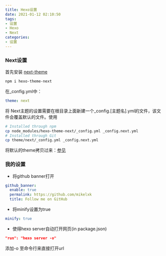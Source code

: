 ```yaml
---
title: Hexo设置
date: 2021-01-12 02:10:50
tags:
- 设置
- Hexo
- Next
categories:
- 设置
---
```

### Next设置
首先安装 [next-theme](https://theme-next.org/)
```bash
npm i hexo-theme-next
```
在_config.yml中：
```yaml
theme: next
```
将
Next主题的设置需要在根目录上面新建一个_config.[主题名].yml的文件，该文件会覆盖默认的文件。使用
``` bash
# Installed through npm
cp node_modules/hexo-theme-next/_config.yml _config.next.yml
# Installed through Git
cp theme/next/_config.yml _config.next.yml
```
将默认的theme拷贝过来：[参见](https://theme-next.js.org/docs/getting-started/configuration)
### 我的设置
- 将github banner打开
```yaml
github_banner:
  enable: true
  permalink: https://github.com/mikelxk
  title: Follow me on GitHub
```
- 将minify设置为true
```yaml
minify: true
```
- 使得hexo server自动打开网页(in package.json)
```json
"run": "hexo server -o"
```
添加-o 至命令行来直接打开url